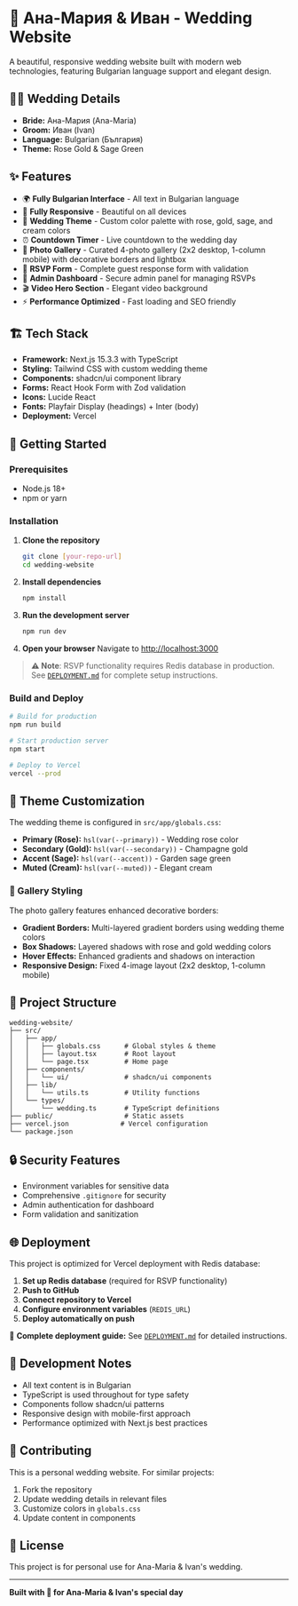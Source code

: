 # 💒 Ана-Мария & Иван - Wedding Website

A beautiful, responsive wedding website built with modern web technologies, featuring Bulgarian language support and elegant design.

## 👰🤵 Wedding Details

- **Bride:** Ана-Мария (Ana-Maria)
- **Groom:** Иван (Ivan)
- **Language:** Bulgarian (България)
- **Theme:** Rose Gold & Sage Green

## ✨ Features

- 🌍 **Fully Bulgarian Interface** - All text in Bulgarian language
- 📱 **Fully Responsive** - Beautiful on all devices
- 🎨 **Wedding Theme** - Custom color palette with rose, gold, sage, and cream colors
- ⏰ **Countdown Timer** - Live countdown to the wedding day
- 📸 **Photo Gallery** - Curated 4-photo gallery (2x2 desktop, 1-column mobile) with decorative borders and lightbox
- 📝 **RSVP Form** - Complete guest response form with validation
- 🔐 **Admin Dashboard** - Secure admin panel for managing RSVPs
- 🎬 **Video Hero Section** - Elegant video background
- ⚡ **Performance Optimized** - Fast loading and SEO friendly

## 🏗️ Tech Stack

- **Framework:** Next.js 15.3.3 with TypeScript
- **Styling:** Tailwind CSS with custom wedding theme
- **Components:** shadcn/ui component library
- **Forms:** React Hook Form with Zod validation
- **Icons:** Lucide React
- **Fonts:** Playfair Display (headings) + Inter (body)
- **Deployment:** Vercel

## 🚀 Getting Started

### Prerequisites

- Node.js 18+
- npm or yarn

### Installation

1. **Clone the repository**

   ```bash
   git clone [your-repo-url]
   cd wedding-website
   ```

2. **Install dependencies**

   ```bash
   npm install
   ```

3. **Run the development server**

   ```bash
   npm run dev
   ```

4. **Open your browser**
   Navigate to [http://localhost:3000](http://localhost:3000)

> **⚠️ Note**: RSVP functionality requires Redis database in production. See [`DEPLOYMENT.md`](./DEPLOYMENT.md) for complete setup instructions.

### Build and Deploy

```bash
# Build for production
npm run build

# Start production server
npm start

# Deploy to Vercel
vercel --prod
```

## 🎨 Theme Customization

The wedding theme is configured in `src/app/globals.css`:

- **Primary (Rose):** `hsl(var(--primary))` - Wedding rose color
- **Secondary (Gold):** `hsl(var(--secondary))` - Champagne gold
- **Accent (Sage):** `hsl(var(--accent))` - Garden sage green
- **Muted (Cream):** `hsl(var(--muted))` - Elegant cream

### 📸 Gallery Styling

The photo gallery features enhanced decorative borders:

- **Gradient Borders:** Multi-layered gradient borders using wedding theme colors
- **Box Shadows:** Layered shadows with rose and gold wedding colors
- **Hover Effects:** Enhanced gradients and shadows on interaction
- **Responsive Design:** Fixed 4-image layout (2x2 desktop, 1-column mobile)

## 📁 Project Structure

```
wedding-website/
├── src/
│   ├── app/
│   │   ├── globals.css      # Global styles & theme
│   │   ├── layout.tsx       # Root layout
│   │   └── page.tsx         # Home page
│   ├── components/
│   │   └── ui/              # shadcn/ui components
│   ├── lib/
│   │   └── utils.ts         # Utility functions
│   └── types/
│       └── wedding.ts       # TypeScript definitions
├── public/                  # Static assets
├── vercel.json             # Vercel configuration
└── package.json
```

## 🔒 Security Features

- Environment variables for sensitive data
- Comprehensive `.gitignore` for security
- Admin authentication for dashboard
- Form validation and sanitization

## 🌐 Deployment

This project is optimized for Vercel deployment with Redis database:

1. **Set up Redis database** (required for RSVP functionality)
2. **Push to GitHub**
3. **Connect repository to Vercel**
4. **Configure environment variables** (`REDIS_URL`)
5. **Deploy automatically on push**

📖 **Complete deployment guide:** See [`DEPLOYMENT.md`](./DEPLOYMENT.md) for detailed instructions.

## 📝 Development Notes

- All text content is in Bulgarian
- TypeScript is used throughout for type safety
- Components follow shadcn/ui patterns
- Responsive design with mobile-first approach
- Performance optimized with Next.js best practices

## 💝 Contributing

This is a personal wedding website. For similar projects:

1. Fork the repository
2. Update wedding details in relevant files
3. Customize colors in `globals.css`
4. Update content in components

## 📄 License

This project is for personal use for Ana-Maria & Ivan's wedding.

---

**Built with 💖 for Ana-Maria & Ivan's special day**
